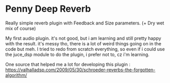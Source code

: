 # Penny Deep Reverb

Really simple reverb plugin with Feedback and Size parameters. (+ Dry wet mix of course)

My first audio plugin. it's not good, but i am learning and still pretty happy with the result. it's messy tho, there is a lot of weird things going on in the code but meh.
I tried to redo from scratch everything, so even if i could use the juce_dsp module to do the plugin, i prefer not to, cz i'm learning.

One source that helped me a lot for developing this plugin : https://valhalladsp.com/2009/05/30/schroeder-reverbs-the-forgotten-algorithm/